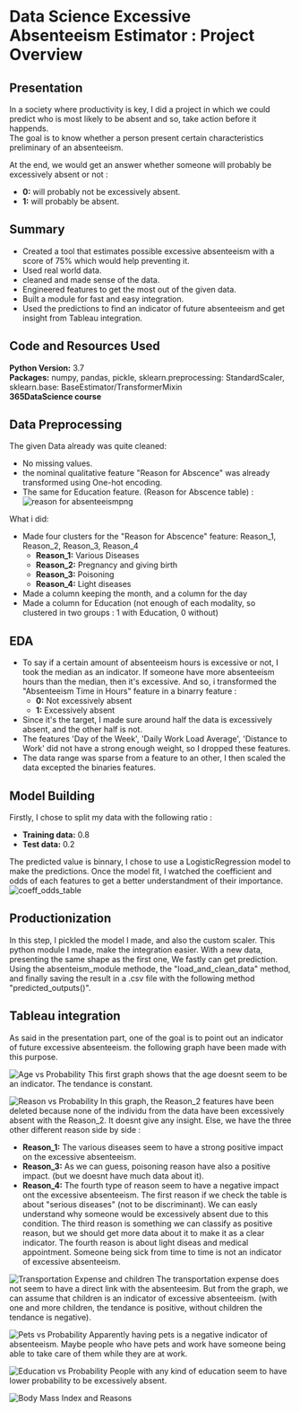 # Data Science Excessive Absenteeism Estimator : Project Overview

## Presentation

In a society where productivity is key, I did a project in which we could predict who is most likely to be absent and so, take action before it happends.\
The goal is to know whether a person present certain characteristics preliminary of an absenteeism.

At the end, we would get an answer whether someone will probably be excessively absent or not :
* **0:** will probably not be excessively absent.
* **1:** will probably be absent.

## Summary

* Created a tool that estimates possible excessive absenteeism with a score of 75% which would help preventing it.
* Used real world data.
* cleaned and made sense of the data.
* Engineered features to get the most out of the given data.
* Built a module for fast and easy integration.
* Used the predictions to find an indicator of future absenteeism and get insight from Tableau integration.

## Code and Resources Used

**Python Version:** 3.7\
**Packages:** numpy, pandas, pickle, sklearn.preprocessing: StandardScaler, sklearn.base: BaseEstimator/TransformerMixin\
**365DataScience course**

## Data Preprocessing

The given Data already was quite cleaned:
* No missing values.
* the nominal qualitative feature "Reason for Abscence" was already transformed using One-hot encoding.
* The same for Education feature.
(Reason for Abscence table) :
![reason for absenteeismpng](https://github.com/CaruzzoC/ds_absenteeism_proj/blob/master/image/reason%20for%20absenteeismpng.png)

What i did:
* Made four clusters for the "Reason for Abscence" feature: Reason_1, Reason_2, Reason_3, Reason_4
  * **Reason_1:** Various Diseases
  * **Reason_2:** Pregnancy and giving birth
  * **Reason_3:** Poisoning
  * **Reason_4:** Light diseases
* Made a column keeping the month, and a column for the day
* Made a column  for Education (not enough of each modality, so clustered in two groups : 1 with Education, 0 without)

## EDA

* To say if a certain amount of absenteeism hours is excessive or not, I took the median as an indicator. If someone have more absenteeism hours than the median, then it's excessive.
And so, i transformed the "Absenteeism Time in Hours" feature in a binarry feature :
  * **0:** Not excessively absent
  * **1:** Excessively absent
* Since it's the target, I made sure around half the data is excessively absent, and the other half is not.
* The features 'Day of the Week', 'Daily Work Load Average', 'Distance to Work' did not have a strong enough weight, so I dropped these features.
* The data range was sparse from a feature to an other, I then scaled the data excepted the binaries features.

## Model Building

Firstly, I chose to split my data with the following ratio :
 * **Training data:** 0.8
 * **Test data:** 0.2

The predicted value is binnary, I chose to use a LogisticRegression model to make the predictions. Once the model fit, I watched the coefficient and odds of each features to get a better understandment of their importance.
![coeff_odds_table](https://github.com/CaruzzoC/ds_absenteeism_proj/blob/master/image/coeff_odds_table.PNG)

## Productionization

In this step, I pickled the model I made, and also the custom scaler. This python module I made, make the integration easier. With a new data, presenting the same shape as the first one, We fastly can get prediction. Using the absenteism_module methode, the "load_and_clean_data" method, and finally saving the result in a .csv file with the following method "predicted_outputs()".

## Tableau integration

As said in the presentation part, one of the goal is to point out an indicator of future excessive absenteeism.
the following graph have been made with this purpose.

![Age vs Probability](https://github.com/CaruzzoC/ds_absenteeism_proj/blob/master/tableau_graph/Age%20vs%20Probability.png)
This first graph shows that the age doesnt seem to be an indicator. The tendance is constant.

![Reason vs Probability](https://github.com/CaruzzoC/ds_absenteeism_proj/blob/master/tableau_graph/Reason%20vs%20Probability.png)
In this graph, the Reason_2 features have been deleted because none of the individu from the data have been excessively absent with the Reason_2. It doesnt give any insight.
Else, we have the three other different reason side by side :
  * **Reason_1:** The various diseases seem to have a strong positive impact on the excessive absenteeism.
  * **Reason_3:** As we can guess, poisoning reason have also a positive impact. (but we doesnt have much data about it).
  * **Reason_4:** The fourth type of reason seem to have a negative impact ont the excessive absenteeism.
The first reason if we check the table is about "serious diseases" (not to be discriminant). We can easly understand why someone would be excessively absent due to this condition.
The third reason is something we can classify as positive reason, but we should get more data about it to make it as a clear indicator.
The fourth reason is about light diseas and medical appointment. Someone being sick from time to time is not an indicator of excessive absenteeism.

![Transportation Expense and children](https://github.com/CaruzzoC/ds_absenteeism_proj/blob/master/tableau_graph/Transportation%20Expense%20and%20Children%20.png)
The transportation expense does not seem to have a direct link with the absenteesim. But from the graph, we can assume that children is an indicator of excessive absenteeism. (with one and more children, the tendance is positive, without children the tendance is negative).

![Pets vs Probability](https://github.com/CaruzzoC/ds_absenteeism_proj/blob/master/tableau_graph/Pets%20vs%20Probability.png)
Apparently having pets is a negative indicator of absenteeism. Maybe people who have pets and work have someone being able to take care of them while they are at work.

![Education vs Probability](https://github.com/CaruzzoC/ds_absenteeism_proj/blob/master/tableau_graph/Education%20vs%20Probability.png)
People with any kind of education seem to have lower probability to be excessively absent.

![Body Mass Index and Reasons](https://github.com/CaruzzoC/ds_absenteeism_proj/blob/master/tableau_graph/Body%20Mass%20Index%20and%20Reasons.png)
